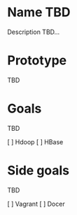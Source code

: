 # Name TBD

Description TBD...

# Prototype

TBD

# Goals

TBD

[ ] Hdoop
[ ] HBase


# Side goals

TBD

[ ] Vagrant
[ ] Docer
